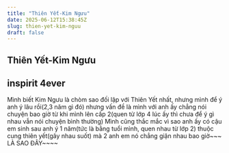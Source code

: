```yaml
---
title: "Thiên Yết-Kim Ngưu"
date: 2025-06-12T15:38:45Z
slug: thien-yet-kim-nguu
draft: false
---
```


## Thiên Yết-Kim Ngưu

## inspirit 4ever

Mình biết Kim Ngưu là chòm sao đối lập với Thiên Yết nhất, nhưng mình để ý anh ý lâu rồi(2,3 năm gì đó) nhưng vấn đề là mình với anh ấy chẳng nói chuyện bao giờ từ khi mình lên cấp 2(quen từ lớp 4 lúc ấy thì chưa để ý gì nhau vẫn nói chuyện bình thường) Mình cũng thắc mắc vì sao anh ấy có cậu em sinh sau anh ý 1 năm(tức là bằng tuổi mình, quen nhau từ lớp 2) thuộc cung thiên yết(gây nhau suốt) mà 2 anh em nó chẳng giận nhau bao giờ~~~
LÀ SAO ĐÂY~~~~